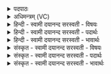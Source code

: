 <details><summary>पदपाठः</summary>

तत्। चक्षुः॑। दे॒वहि॑त॒मिति॑ दे॒वऽहि॑तम्। पु॒रस्ता॑त्। शु॒क्रम्। उत्। च॒र॒त्। पश्ये॑म। श॒रदः॑। श॒तम्। जीवे॑म। श॒रदः॑। श॒तम्। शृणु॑याम। श॒रदः॑। श॒तम्। प्र। ब्र॒वा॒म॒। श॒रदः॑। श॑तम्। अदी॑नाः। स्या॒म॒। श॒रदः॑। श॒तम्। भूयः॑। च॒। श॒रदः॑। श॒तात्। २४।
</details>

<details><summary>अधिमन्त्रम् (VC)</summary>

- सूर्यो देवता
- दध्यङ्ङाथर्वण ऋषिः
- भुरिग्ब्राह्मी
- धैवतः
</details>

<details><summary>हिन्दी - स्वामी दयानन्द सरस्वती  - विषयः</summary>

अब ईश्वर की प्रार्थना का विषय अगले मन्त्र में कहा है ॥
</details>

<details><summary>हिन्दी - स्वामी दयानन्द सरस्वती  - पदार्थः</summary>

पदार्थान्वयभाषाः -  हे परमेश्वर ! आप जो (देवहितम्) विद्वानों के लिये हितकारी (शुक्रम्) शुद्ध (चक्षुः) नेत्र के तुल्य सबके दिखानेवाले (पुरस्तात्) पूर्वकाल अर्थात् अनादि काल से (उत्, चरत्) उत्कृष्टता के साथ सबके ज्ञाता हैं, (तत्) उस चेतन ब्रह्म आपको (शतम्, शरदः) सौ वर्ष तक (पश्येम) देखें (शतम्, शरदः) सौ वर्ष तक (जीवेम) प्राणों को धारण करें, जीवें (शतम्, शरदः) सौ वर्ष पर्य्यन्त (शृणुयाम) शास्त्रों वा मङ्गल वचनों को सुनें (शतम्, शरदः) सौ वर्ष पर्य्यन्त (प्रब्रवाम) पढ़ावें वा उपदेश करें (शतम्, शरदः) सौ वर्ष पर्य्यन्त (अदीनाः) दीनतारहित (स्याम) हों (च) और (शतात्, शरदः) सौ वर्ष से (भूयः) अधिक भी देखें, जीवें, सुनें, पढ़ें, उपदेश करें और अदीन रहें ॥२४ ॥
</details>

<details><summary>हिन्दी - स्वामी दयानन्द सरस्वती  - भावार्थः</summary>

भावार्थभाषाः -  हे परमेश्वर ! आपकी कृपा और आपके विज्ञान से आपकी रचना को देखते हुए आपके साथ युक्त नीरोग और सावधान हुए हम लोग समस्त इन्द्रियों से युक्त सौ वर्ष से भी अधिक जीवें, सत्य शास्त्रों और गुणों को सुनें, वेदादि को पढ़ावें, सत्य का उपदेश करें, कभी किसी वस्तु के विना पराधीन न हों, सदैव स्वतन्त्र हुए निरन्तर आनन्द भोगें और दूसरों को आनन्दित करें ॥२४ ॥ इस अध्याय में परमेश्वर की प्रार्थना, [सद्गुणावाप्ति], सब के सुख का भान, आपस में मित्रता करने की आवश्यकता, दिनचर्या का शोधन, धर्म का लक्षण, अवस्था का बढ़ना और परमेश्वर का जानना कहा है, इससे इस अध्याय के अर्थ की पूर्व अध्याय में कहे अर्थ के साथ संगति है, ऐसा जानना चाहिये ॥ इति श्रीमत्परमहंसपरिव्राजकाचार्याणां श्रीमत्परमविदुषां श्रीविरजानन्दसरस्वतीस्वामिनां शिष्येण श्रीपरमहंसपरिव्राजकाचार्येण श्रीमद्दयानन्दसरस्वतीस्वामिना विरचिते संस्कृतार्य्यभाषाभ्यां समन्विते यजुर्वेदभाष्ये षट्त्रिंशोऽध्यायः पूर्त्तिमगात् ॥३६॥
</details>

<details><summary>संस्कृत - स्वामी दयानन्द सरस्वती  - विषयः</summary>

अथेश्वरप्रार्थनाविषयमाह ॥
</details>

<details><summary>संस्कृत - स्वामी दयानन्द सरस्वती  - पदार्थः</summary>

पदार्थान्वयभाषाः -  हे परमात्मन् ! भवान् यद्देवहितं शुक्रं चक्षुरिव वर्त्तमानं ब्रह्म पुरस्तादुच्चरत् तत् त्वां शतं शरदः पश्येम, शतं शरदो जीवेम, शतं शरदः शृणुयाम, शतं शरदः प्रब्रवाम, शतं शरदोऽदीनाः स्याम। शताच्छरदो भूयश्च पश्येम, जीवेम, शृणुयाम, प्रब्रवामोऽदीनाः स्याम च ॥२४ ॥
</details>

<details><summary>संस्कृत - स्वामी दयानन्द सरस्वती  - भावार्थः</summary>

भावार्थभाषाः -  हे परमेश्वर ! भवत्कृपया भवद्विज्ञातेन भवत्सृष्टिं पश्यन्त उपयुञ्जानाऽरोगाः समाहिताः सन्तो वयं सकलेन्द्रियैर्युक्ताः शताद्वर्षेभ्योऽप्यधिकं जीवेम, सत्यशास्त्राणि भवद्गुणांश्च शृणुयाम, वेदादीनध्यापयेम, सत्यमुपदिशेम, कदाचित् केनापि वस्तुना विना पराधीना न भवेम, सदैवमात्मवशाः सन्तः सततमानन्देमाऽन्यांश्चानन्दयेमेति ॥२४ ॥ अत्र परमेश्वरप्रार्थनं सद्गुणप्रापणं सर्वेषां सुखभानं परस्परमित्रत्वावश्यककरणं दिनचर्याशोधनं धर्मलक्षणमायुर्वर्धनं परमेश्वरविज्ञानं चोक्तमत एतदर्थस्य पूर्वाध्यायोक्तार्थेन सह सङ्गतिरस्तीति वेद्यम् ॥
</details>